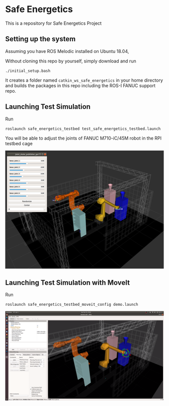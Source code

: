 # Safe Energetics
This is a repository for Safe Energetics Project


## Setting up the system

Assuming you have ROS Melodic installed on Ubuntu 18.04,

Without cloning this repo by yourself, simply download and run
```
./initial_setup.bash
```

It creates a folder named `catkin_ws_safe_energetics` in your home directory and builds the packages in this repo including the ROS-I FANUC support repo.

## Launching Test Simulation

Run
```
roslaunch safe_energetics_testbed test_safe_energetics_testbed.launch
```

You will be able to adjust the joints of FANUC M710-iC/45M robot in the RPI testbed cage

![test_simulation](/.readme_include/test_simulation.png)

## Launching Test Simulation with MoveIt
Run
```
roslaunch safe_energetics_testbed_moveit_config demo.launch
```
![test_simulation_with_moveit](/.readme_include/test_simulation_with_moveit.png)
